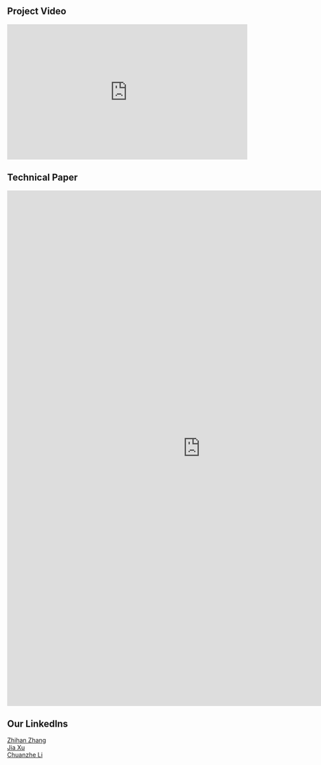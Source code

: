 ## Project Video
<iframe src="https://www.youtube.com/embed/iOvJ9Tg_rp4"
   width="560" height="315" frameborder="0" allowfullscreen></iframe>

## Technical Paper

<embed src="https://zlxteam2020.github.io/Life-Simulator/EDD-Life%20Simulator.pdf" width = "900" height = "1200"/>

## Our LinkedIns

<a href="https://www.linkedin.com/in/zhihan-zhang-840176169/">Zhihan Zhang</a><br>
<a href="https://www.linkedin.com/in/jia-xu0602/">Jia Xu</a><br>
<a href="https://www.linkedin.com/in/chuanzhe-ashley-li-249a1416a/">Chuanzhe Li</a><br>

